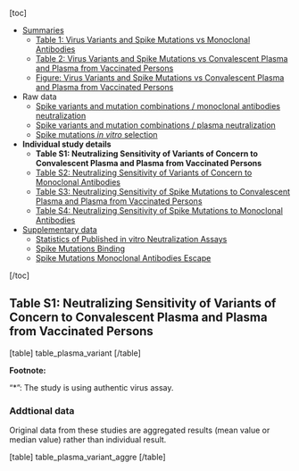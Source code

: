 [toc]

- [Summaries](/page/susceptibility-data/#summaries)
  - [Table 1: Virus Variants and Spike Mutations vs Monoclonal Antibodies](/page/susceptibility-data/#table.1.virus.variants.and.spike.mutations.vs.monoclonal.antibodies)
  - [Table 2: Virus Variants and Spike Mutations vs Convalescent Plasma and Plasma from Vaccinated Persons](/page/susceptibility-data/#table.2.virus.variants.and.spike.mutations.vs.convalescent.plasma.and.plasma.from.vaccinated.persons)
  - [Figure: Virus Variants and Spike Mutations vs Convalescent Plasma and Plasma from Vaccinated Persons](/page/susceptibility-data/#figure.virus.variants.and.spike.mutations.vs.convalescent.plasma.and.plasma.from.vaccinated.persons)
- Raw data
  - [Spike variants and mutation combinations / monoclonal antibodies neutralization](https://hivdb.github.io/covid-drdb-reports/resistance-dt.html#spike-variants-and-mutation-combinations-mab-neutralization)
  - [Spike variants and mutation combinations / plasma neutralization](https://hivdb.github.io/covid-drdb-reports/resistance-dt.html#spike-variants-and-mutation-combinations-plasma-neutralization)
  - [Spike mutations _in vitro_ selection](https://hivdb.github.io/covid-drdb-reports/resistance-dt.html#spike-mutation-invitro-selection-cp-and-mab)
- **Individual study details**
  - **Table S1: Neutralizing Sensitivity of Variants of Concern to Convalescent Plasma and Plasma from Vaccinated Persons**
  - [Table S2: Neutralizing Sensitivity of Variants of Concern to Monoclonal Antibodies](/page/susceptibility-data/mab-variant/)
  - [Table S3: Neutralizing Sensitivity of Spike Mutations to Convalescent Plasma and Plasma from Vaccinated Persons](/page/susceptibility-data/plasma-mutations/)
  - [Table S4: Neutralizing Sensitivity of Spike Mutations to Monoclonal Antibodies](/page/susceptibility-data/mab-mutations/)
- [Supplementary data](/page/susceptibility-data/#supplementary.data)
  - [Statistics of Published in vitro Neutralization Assays](/page/susceptibility-data/#statistics.of.published.in.vitro.neutralization.assays)
  - [Spike Mutations Binding](/page/susceptibility-data/#spike.mutations.binding)
  - [Spike Mutations Monoclonal Antibodies Escape](/page/susceptibility-data/#spike.mutations.monoclonal.antibodies.escape)

[/toc]

## Table S1: Neutralizing Sensitivity of Variants of Concern to Convalescent Plasma and Plasma from Vaccinated Persons

[table]
table_plasma_variant
[/table]

**Footnote:**

“\*”: The study is using authentic virus assay.

### Addtional data

Original data from these studies are aggregated results (mean value or median value) rather than individual result.

[table]
table_plasma_variant_aggre
[/table]
